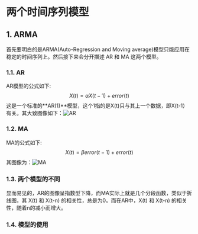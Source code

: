 # 两个时间序列模型
## 1. ARMA
首先要明白的是ARMA(Auto-Regression and Moving average)模型只能应用在稳定的时间序列上。然后接下来会分开描述 AR 和 MA 这两个模型。
### 1.1. AR
AR模型的公式如下:
$$X(t)=\alpha X(t-1)+error(t)$$
这是一个标准的**AR(1)**模型，这个1指的是X(t)只与其上一个数据，即X(t-1）有关。其大致图像如下：![AR](https://www.analyticsvidhya.com/wp-content/uploads/2015/02/AR1.png)

### 1.2. MA
MA的公式如下:
$$X(t)=\beta error(t-1)+error(t)$$
其图像为：![MA](https://www.analyticsvidhya.com/wp-content/uploads/2015/02/MA1.png)
### 1.3. 两个模型的不同
显而易见的，AR的图像呈指数型下降，而MA实际上就是几个分段函数，类似于折线图，其 X(t) 和 X(t-n) 的相关性，总是为0。而在AR中，X(t) 和 X(t-n) 的相关性，随着n的减小而增大。
### 1.4. 模型的使用

